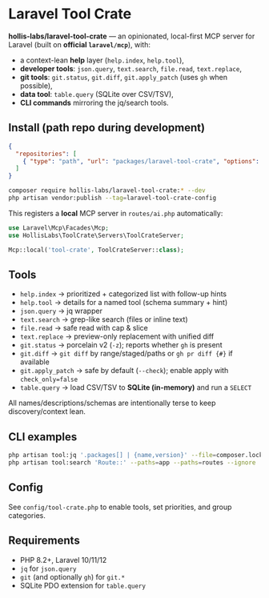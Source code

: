 # Laravel Tool Crate

**hollis-labs/laravel-tool-crate** — an opinionated, local-first MCP server for Laravel (built on **official `laravel/mcp`**), with:
- a context-lean **help** layer (`help.index`, `help.tool`),
- **developer tools**: `json.query`, `text.search`, `file.read`, `text.replace`,
- **git tools**: `git.status`, `git.diff`, `git.apply_patch` (uses `gh` when possible),
- **data tool**: `table.query` (SQLite over CSV/TSV),
- **CLI commands** mirroring the jq/search tools.

## Install (path repo during development)
```json
{
  "repositories": [
    { "type": "path", "url": "packages/laravel-tool-crate", "options": { "symlink": true } }
  ]
}
```
```bash
composer require hollis-labs/laravel-tool-crate:* --dev
php artisan vendor:publish --tag=laravel-tool-crate-config
```

This registers a **local** MCP server in `routes/ai.php` automatically:
```php
use Laravel\Mcp\Facades\Mcp;
use HollisLabs\ToolCrate\Servers\ToolCrateServer;

Mcp::local('tool-crate', ToolCrateServer::class);
```

## Tools
- `help.index` → prioritized + categorized list with follow-up hints
- `help.tool` → details for a named tool (schema summary + hint)
- `json.query` → jq wrapper
- `text.search` → grep-like search (files or inline text)
- `file.read` → safe read with cap & slice
- `text.replace` → preview-only replacement with unified diff
- `git.status` → porcelain v2 (`-z`); reports whether `gh` is present
- `git.diff` → `git diff` by range/staged/paths or `gh pr diff {#}` if available
- `git.apply_patch` → safe by default (`--check`); enable apply with `check_only=false`
- `table.query` → load CSV/TSV to **SQLite (in-memory)** and run a `SELECT`

All names/descriptions/schemas are intentionally terse to keep discovery/context lean.

## CLI examples
```bash
php artisan tool:jq '.packages[] | {name,version}' --file=composer.lock
php artisan tool:search 'Route::' --paths=app --paths=routes --ignore
```

## Config
See `config/tool-crate.php` to enable tools, set priorities, and group categories.

## Requirements
- PHP 8.2+, Laravel 10/11/12
- `jq` for `json.query`
- `git` (and optionally `gh`) for `git.*`
- SQLite PDO extension for `table.query`
